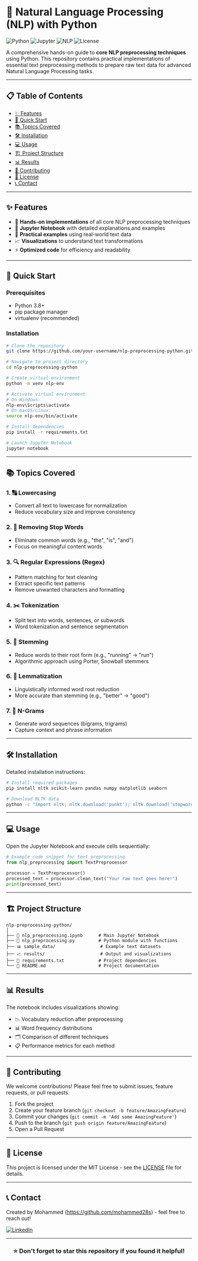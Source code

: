 # 🧠 Natural Language Processing (NLP) with Python

![Python](https://img.shields.io/badge/Python-3.8%2B-blue?style=for-the-badge&logo=python)
![Jupyter](https://img.shields.io/badge/Jupyter-Notebook-orange?style=for-the-badge&logo=jupyter)
![NLP](https://img.shields.io/badge/NLP-Preprocessing-green?style=for-the-badge&logo=ai)
![License](https://img.shields.io/badge/License-MIT-lightgrey?style=for-the-badge)

A comprehensive hands-on guide to **core NLP preprocessing techniques** using Python. This repository contains practical implementations of essential text preprocessing methods to prepare raw text data for advanced Natural Language Processing tasks.

---

## 📋 Table of Contents

- [✨ Features](#-features)
- [🚀 Quick Start](#-quick-start)
- [📚 Topics Covered](#-topics-covered)
- [🛠️ Installation](#️-installation)
- [💻 Usage](#-usage)
- [🏗️ Project Structure](#️-project-structure)
- [📊 Results](#-results)
- [🤝 Contributing](#-contributing)
- [📜 License](#-license)
- [📞 Contact](#-contact)

---

## ✨ Features

- 🎯 **Hands-on implementations** of all core NLP preprocessing techniques
- 📓 **Jupyter Notebook** with detailed explanations and examples
- 🔬 **Practical examples** using real-world text data
- 📈 **Visualizations** to understand text transformations
- ⚡ **Optimized code** for efficiency and readability

---

## 🚀 Quick Start

### Prerequisites
- Python 3.8+
- pip package manager
- virtualenv (recommended)

### Installation
```bash
# Clone the repository
git clone https://github.com/your-username/nlp-preprocessing-python.git

# Navigate to project directory
cd nlp-preprocessing-python

# Create virtual environment
python -m venv nlp-env

# Activate virtual environment
# On Windows:
nlp-env\Scripts\activate
# On macOS/Linux:
source nlp-env/bin/activate

# Install dependencies
pip install -r requirements.txt

# Launch Jupyter Notebook
jupyter notebook
```

---

## 📚 Topics Covered

### 1. 🔠 Lowercasing
- Convert all text to lowercase for normalization
- Reduce vocabulary size and improve consistency

### 2. 🚫 Removing Stop Words
- Eliminate common words (e.g., "the", "is", "and")
- Focus on meaningful content words

### 3. 🔍 Regular Expressions (Regex)
- Pattern matching for text cleaning
- Extract specific text patterns
- Remove unwanted characters and formatting

### 4. ✂️ Tokenization
- Split text into words, sentences, or subwords
- Word tokenization and sentence segmentation

### 5. 🌱 Stemming
- Reduce words to their root form (e.g., "running" → "run")
- Algorithmic approach using Porter, Snowball stemmers

### 6. 🍃 Lemmatization
- Linguistically informed word root reduction
- More accurate than stemming (e.g., "better" → "good")

### 7. 🔗 N-Grams
- Generate word sequences (bigrams, trigrams)
- Capture context and phrase information

---

## 🛠️ Installation

Detailed installation instructions:

```bash
# Install required packages
pip install nltk scikit-learn pandas numpy matplotlib seaborn

# Download NLTK data
python -c "import nltk; nltk.download('punkt'); nltk.download('stopwords'); nltk.download('wordnet')"
```

---

## 💻 Usage

Open the Jupyter Notebook and execute cells sequentially:

```python
# Example code snippet for text preprocessing
from nlp_preprocessing import TextPreprocessor

processor = TextPreprocessor()
processed_text = processor.clean_text("Your raw text goes here!")
print(processed_text)
```

---

## 🏗️ Project Structure

```
nlp-preprocessing-python/
│
├── 📓 nlp_preprocessing.ipynb      # Main Jupyter Notebook
├── 🔧 nlp_preprocessing.py         # Python module with functions
├── 📊 sample_data/                 # Example text datasets
├── 📈 results/                     # Output and visualizations
├── 📝 requirements.txt             # Project dependencies
└── 📖 README.md                    # Project documentation
```

---

## 📊 Results

The notebook includes visualizations showing:
- 📉 Vocabulary reduction after preprocessing
- 📊 Word frequency distributions
- 🗂️ Comparison of different techniques
- 📋 Performance metrics for each method

---

## 🤝 Contributing

We welcome contributions! Please feel free to submit issues, feature requests, or pull requests.

1. Fork the project
2. Create your feature branch (`git checkout -b feature/AmazingFeature`)
3. Commit your changes (`git commit -m 'Add some AmazingFeature'`)
4. Push to the branch (`git push origin feature/AmazingFeature`)
5. Open a Pull Request

---

## 📜 License

This project is licensed under the MIT License - see the [LICENSE](LICENSE) file for details.

---

## 📞 Contact

Created by Mohammed (https://github.com/mohammed28s) - feel free to reach out!


[![LinkedIn](https://img.shields.io/badge/LinkedIn-Your__Profile-blue?style=flat-square&logo=linkedin)](https://www.linkedin.com/in/mohammed-salim-86390a255)

---

<div align="center">

### ⭐️ Don't forget to star this repository if you found it helpful!

</div>